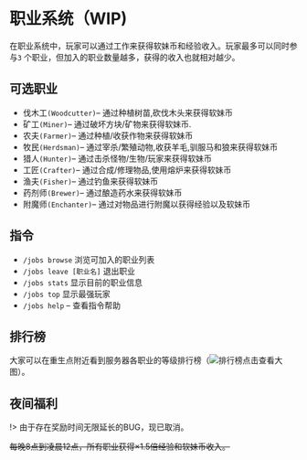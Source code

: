 # 职业系统（WIP)

在职业系统中，玩家可以通过工作来获得软妹币和经验收入。玩家最多可以同时参与`3` 个职业，但加入的职业数量越多，获得的收入也就相对越少。

## 可选职业

- 伐木工`(Woodcutter)`– 通过种植树苗,砍伐木头来获得软妹币
- 矿工`(Miner)`– 通过破坏方块/矿物来获得软妹币.
- 农夫`(Farmer)`– 通过种植/收获作物来获得软妹币
- 牧民`(Herdsman)`– 通过宰杀/繁殖动物,收获羊毛,驯服马和狼来获得软妹币
- 猎人`(Hunter)`– 通过击杀怪物/生物/玩家来获得软妹币
- 工匠`(Crafter)`– 通过合成/修理物品,使用熔炉来获得软妹币
- 渔夫`(Fisher)`– 通过钓鱼来获得软妹币
- 药剂师`(Brewer)`– 通过酿造药水来获得软妹币
- 附魔师`(Enchanter)`– 通过对物品进行附魔以获得经验以及软妹币
  
## 指令

- `/jobs browse` 浏览可加入的职业列表
- `/jobs leave [职业名]` 退出职业
- `/jobs stats` 显示目前的职业信息
- `/jobs top` 显示最强玩家
- `/jobs help` – 查看指令帮助

## 排行榜

大家可以在重生点附近看到服务器各职业的等级排行榜（![排行榜](https://mimaru-jp.oss-ap-northeast-1.aliyuncs.com/images/jobs-rank.png ':class=img-16')点击查看大图）。

## 夜间福利

!> 由于存在奖励时间无限延长的BUG，现已取消。

~~每晚8点到凌晨12点，所有职业获得×1.5倍经验和软妹币收入。~~
